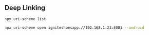 ## Deep Linking

```bash
npx uri-scheme list

npx uri-scheme open igniteshoesapp://192.168.1.23:8081 --android
```
